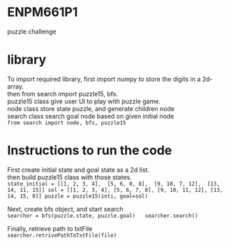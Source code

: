 # ENPM661P1
puzzle challenge  

# library 
To import required library, first import numpy to store the digits in a 2d-array.  
then from search import puzzle15, bfs.  
puzzle15 class give user UI to play with puzzle game.  
node class store state puzzle, and generate children node  
search class search goal node based on given initial node  
`from search import node, bfs, puzzle15`  

# Instructions to run the code
First create initial state and goal state as a 2d list.  
then build puzzle15 class with those states.  
`
state_initial = [[1, 2, 3, 4], 
                [5, 6, 0, 8], 
                [9, 10, 7, 12], 
                [13, 14, 11, 15]]
sol = [[1, 2, 3, 4],
       [5, 6, 7, 8],
       [9, 10, 11, 12],
       [13, 14, 15, 0]]
puzzle = puzzle15(inti, goal=sol)
`  

Next, create bfs object, and start search  
`searcher = bfs(puzzle.state, puzzle.goal)  
searcher.search()`  

Finally, retrieve path to txtFile  
`searcher.retrivePathToTxtFile(file)`